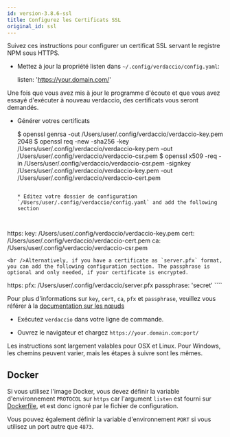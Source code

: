 ```yaml
---
id: version-3.8.6-ssl
title: Configurez les Certificats SSL
original_id: ssl
---
```

Suivez ces instructions pour configurer un certificat SSL servant le registre NPM sous HTTPS.

* Mettez à jour la propriété listen dans `~/.config/verdaccio/config.yaml`:

    listen: 'https://your.domain.com/'
    

Une fois que vous avez mis à jour le programme d'écoute et que vous avez essayé d'exécuter à nouveau verdaccio, des certificats vous seront demandés.

* Générer votres certificats

     $ openssl genrsa -out /Users/user/.config/verdaccio/verdaccio-key.pem 2048
     $ openssl req -new -sha256 -key /Users/user/.config/verdaccio/verdaccio-key.pem -out /Users/user/.config/verdaccio/verdaccio-csr.pem
     $ openssl x509 -req -in /Users/user/.config/verdaccio/verdaccio-csr.pem -signkey /Users/user/.config/verdaccio/verdaccio-key.pem -out /Users/user/.config/verdaccio/verdaccio-cert.pem
     ````
    
    * Editez votre dossier de configuration `/Users/user/.config/verdaccio/config.yaml` and add the following section
    
    

https: key: /Users/user/.config/verdaccio/verdaccio-key.pem cert: /Users/user/.config/verdaccio/verdaccio-cert.pem ca: /Users/user/.config/verdaccio/verdaccio-csr.pem

    <br />Alternatively, if you have a certificate as `server.pfx` format, you can add the following configuration section. The passphrase is optional and only needed, if your certificate is encrypted.
    
    

https: pfx: /Users/user/.config/verdaccio/server.pfx passphrase: 'secret' ````

Pour plus d'informations sur `key`, `cert`, `ca`, `pfx` et `passphrase`, veuillez vous référer à la [documentation sur les nœuds](https://nodejs.org/api/tls.html#tls_tls_createsecurecontext_options)

* Exécutez `verdaccio` dans votre ligne de commande.

* Ouvrez le navigateur et chargez `https://your.domain.com:port/`

Les instructions sont largement valables pour OSX et Linux. Pour Windows, les chemins peuvent varier, mais les étapes à suivre sont les mêmes.

## Docker

Si vous utilisez l'image Docker, vous devez définir la variable d'environnement `PROTOCOL` sur `https` car l'argument `listen` est fourni sur [Dockerfile](https://github.com/verdaccio/verdaccio/blob/master/Dockerfile#L43), et est donc ignoré par le fichier de configuration.

Vous pouvez également définir la variable d'environnement `PORT` si vous utilisez un port autre que `4873`.